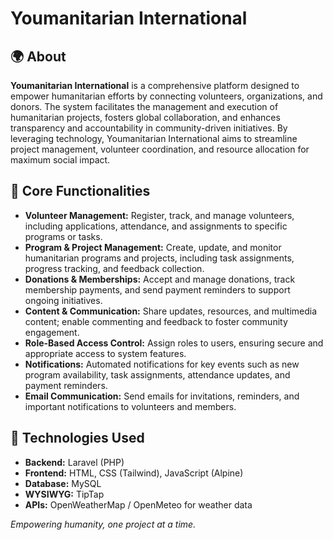 # Youmanitarian International

## 🌍 About

**Youmanitarian International** is a comprehensive platform designed to empower humanitarian efforts by connecting volunteers, organizations, and donors. The system facilitates the management and execution of humanitarian projects, fosters global collaboration, and enhances transparency and accountability in community-driven initiatives. By leveraging technology, Youmanitarian International aims to streamline project management, volunteer coordination, and resource allocation for maximum social impact.

## 🧩 Core Functionalities

- **Volunteer Management:** Register, track, and manage volunteers, including applications, attendance, and assignments to specific programs or tasks.
- **Program & Project Management:** Create, update, and monitor humanitarian programs and projects, including task assignments, progress tracking, and feedback collection.
- **Donations & Memberships:** Accept and manage donations, track membership payments, and send payment reminders to support ongoing initiatives.
- **Content & Communication:** Share updates, resources, and multimedia content; enable commenting and feedback to foster community engagement.
- **Role-Based Access Control:** Assign roles to users, ensuring secure and appropriate access to system features.
- **Notifications:** Automated notifications for key events such as new program availability, task assignments, attendance updates, and payment reminders.
- **Email Communication:** Send emails for invitations, reminders, and important notifications to volunteers and members.
<!-- - **Weather Forecast Integration:** Provide weather updates to support planning and execution of field activities. -->
<!-- - **Transparency & Reporting:** Track project progress, volunteer contributions, and financial transactions for accountability and impact assessment. -->

## 🚀 Technologies Used

- **Backend:** Laravel (PHP)
- **Frontend:** HTML, CSS (Tailwind), JavaScript (Alpine) 
- **Database:** MySQL
- **WYSIWYG:** TipTap
- **APIs:** OpenWeatherMap / OpenMeteo for weather data

<!-- ## 🤝 Contributing

We welcome contributions! Please fork the repository and submit a pull request, or open an issue to discuss your ideas.

## 📄 License

[Specify your license here, e.g., MIT License]

--- -->

*Empowering humanity, one project at a time.*


